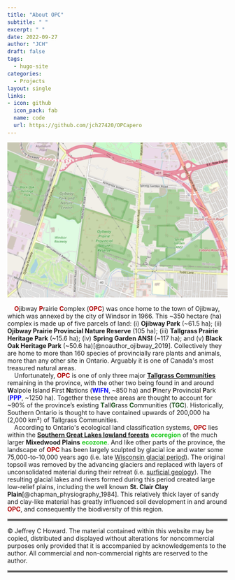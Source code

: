 ```yaml
---
title: "About OPC"
subtitle: " "
excerpt: " "
date: 2022-09-27
author: "JCH"
draft: false
tags:
  - hugo-site
categories:
  - Projects
layout: single
links:
- icon: github
  icon_pack: fab
  name: code
  url: https://github.com/jch27420/OPCapero
---
```

<style type="text/css">
#Dred { font-weight: bold; color: rgb(175, 0, 0); }
#Gold { font-weight: bold; color: rgb(230, 190, 0); }
#Gr2 { font-weight: bold; color: rgb(25, 200, 25); }
#Fgr { font-weight: bold; color: rgb(20, 80, 20); }
#Blue { font-weight: bold; color: blue; }
#Db2 { font-weight: bold; color: rgb(0, 0, 100); }
#V { font-weight: bold; color: rgb(180, 73, 255); }
#Purple { font-weight: bold; color: rgb(150, 0, 255); }
#Dpurp { font-weight: bold; color: rgb(95, 0, 161); }
#Magenta { font-weight: bold; color: rgb(255, 0, 255); }
#Coral { font-weight: bold; color: rgb(255, 127, 80); }
#Crim { font-weight: bold; color: rgb(220, 20, 60); }
#Rasp { font-weight: bold; color: rgb(227, 11, 92); }
#Lgray { font-weight: bold; color: rgb(190, 190, 190); }
#Gray { font-weight: bold; color: rgb(155, 155, 155); }
#Dgray { font-weight: bold; color: rgb(95, 95, 95); }
#Brown { font-weight: bold; color: rgb(165, 42, 42); }
#Rust { font-weight: bold; color: rgb(183, 65, 14); }
#Dbr { font-weight: bold; color: rgb(100, 20, 20); }
</style>

<div style="text-align: center;">
<img src="images/OPCmap.jpg" alt="" width="600px"/>
</div>

<!-- this is a subheadline -->
&nbsp; &nbsp; <span id="Dred">O</span>jibway <span id="Dred">P</span>rairie <span id="Dred">C</span>omplex (<span id="Dred">OPC</span>) was once home to the town of Ojibway, which was annexed by the city of Windsor in 1966. This ~350 hectare (ha) complex is made up of five parcels of land: (i) **Ojibway Park** (~61.5 ha); (ii) **Ojibway Prairie Provincial Nature Reserve** (105 ha); (iii) **Tallgrass Prairie Heritage Park** (~15.6 ha); (iv) **Spring Garden ANSI** (~117 ha); and (v) **Black Oak Heritage Park** (~50.6 ha)[@noauthor_ojibway_2019]. Collectively they are home to more than 160 species of provincially rare plants and animals, more than any other site in Ontario. Arguably it is one of Canada's most treasured natural areas.  
&nbsp; &nbsp; Unfortunately, <span id="Dred">OPC</span> is one of only three major **[Tallgrass Communities](https://tallgrassontario.org/wp-site/)** remaining in the province, with the other two being found in and around **W**alpole **I**sland **F**irst **N**ations (<span id="Blue">WIFN</span>, ~850 ha) and **P**inery **P**rovincial **P**ark (<span id="Blue">PPP</span>, ~1250 ha). Together these three areas are thought to account for ~90% of the province’s existing <span id="Fgr">T</span>all<span id="Fgr">G</span>rass <span id="Fgr">C</span>ommunities (<span id="Fgr">TGC</span>). Historically, Southern Ontario is thought to have contained upwards of 200,000 ha (2,000 km&#178;) of Tallgrass Communities.  
&nbsp; &nbsp; According to Ontario's ecological land classification systems, <span id="Dred">OPC</span> lies within the **[Southern Great Lakes lowland forests](https://www.ontario.ca/page/ecosystems-ontario-part-1-ecozones-and-ecoregions)** <span id="Gr2">ecoregion</span> of the much larger **Mixedwood Plains** <span id="Gr2">ecozone</span>. And like other parts of the province, the landscape of <span id="Dred">OPC</span> has been largely sculpted by glacial ice and water some 75,000-to-10,000 years ago (i.e. late [Wisconsin glacial period](https://opentextbc.ca/geology/chapter/16-1-glacial-periods-in-earths-history/)). The original topsoil was removed by the advancing glaciers and replaced with layers of unconsolidated material during their retreat (i.e. [surficial geology](https://www.mndm.gov.on.ca/en/mines-and-minerals/geoscience/surficial-geology)). The resulting glacial lakes and rivers formed during this period created large low-relief plains, including the well known **St. Clair Clay Plain**[@chapman_physiography_1984]. This relatively thick layer of sandy and clay-like material has greatly influenced soil development in and around <span id="Dred">OPC</span>, and consequently the biodiversity of this region.  

<hr style="border:2px solid gray">

<!--------------------------------------------------------------------->
&copy; Jeffrey C Howard. The material contained within this website may be copied, distributed and displayed without alterations for noncommercial purposes only provided that it is accompanied by acknowledgements to the author. All commercial and non-commercial rights are reserved to the author.  
<!--------------------------------------------------------------------->

<hr style="border:2px solid gray">
